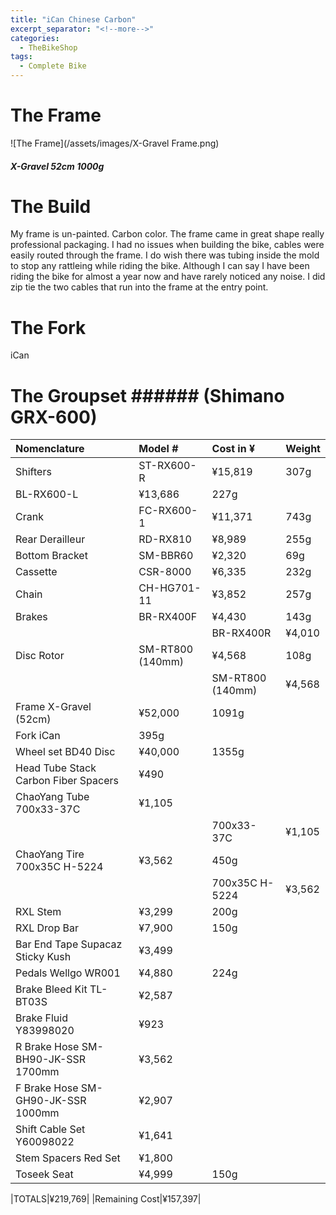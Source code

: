 ```yaml
---
title: "iCan Chinese Carbon"
excerpt_separator: "<!--more-->"
categories:
  - TheBikeShop
tags:
  - Complete Bike
---
```


# The Frame
![The Frame](/assets/images/X-Gravel Frame.png)

##### X-Gravel 52cm 1000g

# The Build
My frame is un-painted. Carbon color. The frame came in great shape really professional packaging. I had no issues when building the bike, cables were easily routed through the frame. I do wish there was tubing inside the mold to stop any rattleing while riding the bike. Although I can say I have been riding the bike for almost a year now and have rarely noticed any noise. I did zip tie the two cables that run into the frame at the entry point.

# The Fork
iCan
# The Groupset ###### (Shimano GRX-600)

|Nomenclature|Model #|Cost in ¥|Weight|	
|:--|:--|:--|:--|
|Shifters|ST-RX600-R|¥15,819|307g|
|BL-RX600-L|¥13,686|227g|
|Crank|FC-RX600-1|¥11,371|743g|
|Rear Derailleur|RD-RX810|¥8,989|255g|
|Bottom Bracket|SM-BBR60|¥2,320|69g|	
|Cassette|CSR-8000|¥6,335|232g|
|Chain|CH-HG701-11|¥3,852|257g|
|Brakes|BR-RX400F|¥4,430|143g|
	| |BR-RX400R|¥4,010|143g|
|Disc Rotor|SM-RT800 (140mm)|¥4,568|108g|
	| |SM-RT800 (140mm)|¥4,568|108g|
|Frame X-Gravel (52cm)|¥52,000|1091g|
|Fork iCan|395g|
|Wheel set BD40 Disc|¥40,000|1355g|
|Head Tube Stack Carbon Fiber Spacers|¥490|
|ChaoYang Tube 700x33-37C|¥1,105|
	| |700x33-37C|¥1,105|
|ChaoYang Tire	700x35C H-5224|¥3,562|450g|
	| |700x35C H-5224|¥3,562|450g|
|RXL Stem|¥3,299|200g|
|RXL Drop Bar|¥7,900|150g|
|Bar End Tape Supacaz Sticky Kush|¥3,499|
|Pedals	Wellgo WR001|¥4,880|224g|
|Brake Bleed Kit TL-BT03S|¥2,587|
|Brake Fluid Y83998020|¥923|
|R Brake Hose SM-BH90-JK-SSR 1700mm|¥3,562|
|F Brake Hose SM-GH90-JK-SSR 1000mm|¥2,907|
|Shift Cable Set Y60098022|¥1,641|
|Stem Spacers Red Set|¥1,800|
|Toseek	Seat|¥4,999|150g|

|TOTALS|¥219,769|
|Remaining Cost|¥157,397|
